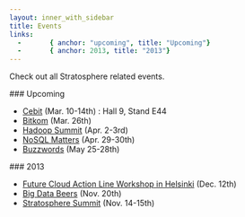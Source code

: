 ```yaml
---
layout: inner_with_sidebar
title: Events 
links: 
  -       { anchor: "upcoming", title: "Upcoming"}
  -       { anchor: 2013, title: "2013"}
---
```


<p class="lead">Check out all Stratosphere related events.</p>

<section id="upcoming">
### Upcoming

- [Cebit](http://www.cebit.de/product/stratosphere/420247/R358314) (Mar. 10-14th) : Hall 9, Stand E44
- [Bitkom](http://www.bitkom-bigdata.de/) (Mar. 26th)
- [Hadoop Summit](http://hadoopsummit.org/amsterdam/) (Apr. 2-3rd)
- [NoSQL Matters](http://2014.nosql-matters.org/cgn/) (Apr. 29-30th)
- [Buzzwords](http://berlinbuzzwords.de/) (May 25-28th)

</section>
<section id="2013">
### 2013

- [Future Cloud Action Line Workshop in Helsinki](http://www.eitictlabs.eu/news-events/events/article/future-cloud-action-line-workshop-in-helsinki/) (Dec. 12th)
- [Big Data Beers]({{site.baseurl}}/events/2013/big_data_beers.html) (Nov. 20th)
- [Stratosphere Summit]({{site.baseurl}}/events/2013/summit.html) (Nov. 14-15th)

</section>

